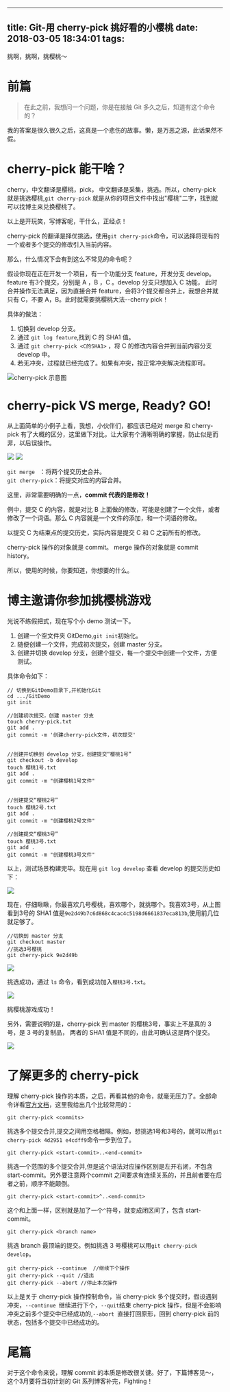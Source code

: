 
---
title: Git-用 cherry-pick 挑好看的小樱桃
date: 2018-03-05 18:34:01
tags:
---

挑啊，挑啊，挑樱桃～
<!-- more-->

# 前篇

> 在此之前，我想问一个问题，你是在接触 Git 多久之后，知道有这个命令的？

我的答案是很久很久之后，这真是一个悲伤的故事。懒，是万恶之源，此话果然不假。

# cherry-pick 能干啥？

cherry，中文翻译是樱桃，pick， 中文翻译是采集，挑选。所以，cherry-pick 就是挑选樱桃,`git cherry-pick` 就是从你的项目文件中找出"樱桃"二字，找到就可以找博主来兑换樱桃了。

以上是开玩笑，写博客呢，干什么，正经点！

cherry-pick 的翻译是择优挑选，使用`git cherry-pick`命令，可以选择将现有的一个或者多个提交的修改引入当前内容。

那么，什么情况下会有到这么不常见的命令呢？

假设你现在正在开发一个项目，有一个功能分支 feature，开发分支 develop。 feature 有3个提交，分别是 A ，B ，C 。develop 分支只想加入 C 功能， 此时合并操作无法满足，因为直接合并 feature，会将3个提交都合并上，我想合并就只有 C，不要 A，B。此时就需要挑樱桃大法--cherry pick！

具体的做法：

1. 切换到 develop 分支。
2. 通过 `git log feature`,找到 C 的 SHA1 值。
3. 通过 `git cherry-pick <C的SHA1>` ，将 C 的修改内容合并到当前内容分支 develop 中。
4. 若无冲突，过程就已经完成了。如果有冲突，按正常冲突解决流程即可。


![cherry-pick 示意图](http://oriwplcze.bkt.clouddn.com/9aa1f519d3cd1582fe2df23e1daec86d.png)




# cherry-pick VS merge, Ready? GO!

从上面简单的小例子上看，我想，小伙伴们，都应该已经对 merge 和 cherry-pick 有了大概的区分，这里做下对比，让大家有个清晰明确的掌握，防止似是而非，以后误操作。

![](http://oriwplcze.bkt.clouddn.com/2b21a3fbbfb2075a6bff00005864c0dd.png)
![](http://oriwplcze.bkt.clouddn.com/84636ade7b19f14305ced1b0f2a2b6b7.png)

`git merge ` ：将两个提交历史合并。   
`git cherry-pick`：将提交对应的内容合并。

这里，非常需要明确的一点，**commit 代表的是修改！**

例中，提交 C 的内容，就是对比 B 上面做的修改，可能是创建了一个文件，或者修改了一个词语。那么 C 内容就是一个文件的添加，和一个词语的修改。

以提交 C 为结束点的提交历史，实际内容是提交 C 和 C 之前所有的修改。

cherry-pick 操作的对象就是 commit。
merge 操作的对象就是 commit history。

所以，使用的时候，你要知道，你想要的什么。

# 博主邀请你参加挑樱桃游戏

光说不练假把式，现在写个小 demo 测试一下。

1. 创建一个空文件夹 GitDemo,`git init`初始化。  
2. 随便创建一个文件，完成初次提交，创建 master 分支。
3. 创建并切换 develop 分支，创建个提交，每一个提交中创建一个文件，方便测试。

具体命令如下：

```
// 切换到GitDemo目录下,并初始化Git
cd .../GitDemo  
git init  

//创建初次提交，创建 master 分支
touch cherry-pick.txt
git add .
git commit -m '创建cherry-pick文件，初次提交'  


//创建并切换到 develop 分支，创建提交“樱桃1号”
git checkout -b develop
touch 樱桃1号.txt
git add .
git commit -m "创建樱桃1号文件"


//创建提交“樱桃2号”
touch 樱桃2号.txt
git add .
git commit -m "创建樱桃2号文件"

//创建提交“樱桃3号”
touch 樱桃3号.txt
git add .
git commit -m "创建樱桃3号文件"

```

以上，测试场景构建完毕。现在用 `git log develop` 查看 develop 的提交历史如下：

![](http://oriwplcze.bkt.clouddn.com/1c0d9f7a0c51d14323f276aff30cee6e.png)

现在，仔细瞅瞅，你最喜欢几号樱桃，喜欢哪个，就挑哪个。我喜欢3号，从上图看到3号的 SHA1 值是`9e2d49b7c6d868c4cac4c5198d6661837eca813b`,使用前几位就足够了。

```
//切换到 master 分支
git checkout master
//挑选3号樱桃
git cherry-pick 9e2d49b

```

![](http://oriwplcze.bkt.clouddn.com/a21997ec056754d93f5f4f19945931dd.png)

挑选成功，通过 `ls` 命令，看到成功加入`樱桃3号.txt`。

![](http://oriwplcze.bkt.clouddn.com/1711676addc7ab27b171966dcf5c5b83.png)

挑樱桃游戏成功！

另外，需要说明的是，cherry-pick 到 master 的樱桃3号，事实上不是真的 3 号，是 3 号的复制品， 两者的 SHA1 值是不同的，由此可确认这是两个提交。

![](http://oriwplcze.bkt.clouddn.com/227958ecf8d386c9a061939823a15b4d.png)


# 了解更多的 cherry-pick

理解 cherry-pick 操作的本质，之后，再看其他的命令，就毫无压力了。全部命令详看[官方文档](https://git-scm.com/docs/git-cherry-pick)，这里我给出几个比较常用的：



```
git cherry-pick <commits>

```
挑选多个提交合并,提交之间用空格相隔。例如，想挑选1号和3号的，就可以用`git cherry-pick 4d2951 e4cdff9`命令一步到位了。


```
git cherry-pick <start-commit>..<end-commit>

```

挑选一个范围的多个提交合并,但是这个语法对应操作区别是左开右闭，不包含start-commit。另外要注意两个commit 之间要求有连续关系的，并且前者要在后者之前，顺序不能颠倒。

```
git cherry-pick <start-commit>^..<end-commit>

```

这个和上面一样，区别就是加了一个`^`符号，就变成闭区间了，包含 start-commit。


```
git cherry-pick <branch name>
```
挑选 branch 最顶端的提交。例如挑选 3 号樱桃可以用`git cherry-pick develop`。

```
git cherry-pick --continue  //继续下个操作
git cherry-pick --quit //退出
git cherry-pick --abort //停止本次操作

```

以上是关于 cherry-pick 操作控制命令，当  cherry-pick 多个提交时，假设遇到冲突，`--continue `继续进行下个，` --quit `结束 cherry-pick 操作，但是不会影响冲突之前多个提交中已经成功的,`--abort `直接打回原形，回到 cherry-pick 前的状态，包括多个提交中已经成功的。


# 尾篇

对于这个命令来说，理解 commit 的本质是修改很关键。好了，下篇博客见～，这个3月要将当初计划的 Git 系列博客补完，Fighting！
